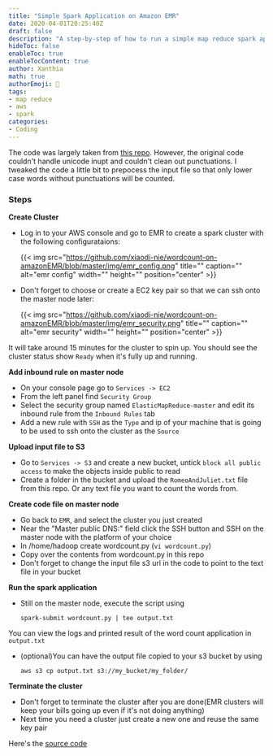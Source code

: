 ```yaml
---
title: "Simple Spark Application on Amazon EMR"
date: 2020-04-01T20:25:40Z
draft: false
description: "A step-by-step of how to run a simple map reduce spark application on an Amazon EMR cluster"
hideToc: false
enableToc: true
enableTocContent: true
author: Xanthia
math: true
authorEmoji: 🐹
tags:
- map reduce
- aws
- spark
categories:
- Coding
---
```



The code was largely taken from [this repo](https://github.com/Aliga8or/csds-spark-emr). However, the original code couldn't handle unicode inupt and couldn't clean out punctuations. I tweaked the code a little bit to prepocess the input file so that only lower case words without punctuations will be counted.

### Steps
**Create Cluster**
- Log in to your AWS console and go to EMR to create a spark cluster with the following configurataions:

    {{< img src="https://github.com/xiaodi-nie/wordcount-on-amazonEMR/blob/master/img/emr_config.png" title="" caption="" alt="emr config" width="" height="" position="center" >}}

- Don't forget to choose or create a EC2 key pair so that we can ssh onto the master node later:

    {{< img src="https://github.com/xiaodi-nie/wordcount-on-amazonEMR/blob/master/img/emr_security.png" title="" caption="" alt="emr security" width="" height="" position="center" >}}

    

It will take around 15 minutes for the cluster to spin up. You should see the cluster status show `Ready` when it's fully up and running.

**Add inbound rule on master node**
- On your console page go to `Services -> EC2`
- From the left panel find `Security Group`
- Select the security group named `ElasticMapReduce-master` and edit its inbound rule from the `Inbound Rules` tab
- Add a new rule with `SSH` as the `Type` and ip of your machine that is going to be used to ssh onto the cluster as the `Source`

**Upload input file to S3**
- Go to `Services -> S3` and create a new bucket, untick `block all public access` to make the objects inside public to read
- Create a folder in the bucket and upload the `RomeoAndJuliet.txt` file from this repo. Or any text file you want to count the words from.

**Create code file on master node**
- Go back to `EMR`, and select the cluster you just created
- Near the "Master public DNS:" field click the SSH button and SSH on the master node with the platform of your choice
- In /home/hadoop create wordcount.py (`vi wordcount.py`)
- Copy over the contents from wordcount.py in this repo
- Don't forget to change the input file s3 url in the code to point to the text file in your bucket

**Run the spark application**
- Still on the master node, execute the script using 
     ```
     spark-submit wordcount.py | tee output.txt
     ```
You can view the logs and printed result of the word count application in `output.txt`
- (optional)You can have the output file copied to your s3 bucket by using
    ```
    aws s3 cp output.txt s3://my_bucket/my_folder/
    ```

**Terminate the cluster**
- Don't forget to terminate the cluster after you are done(EMR clusters will keep your bills going up even if it's not doing anything)
- Next time you need a cluster just create a new one and reuse the same key pair


Here's the [source code](https://github.com/xiaodi-nie/wordcount-on-amazonEMR)